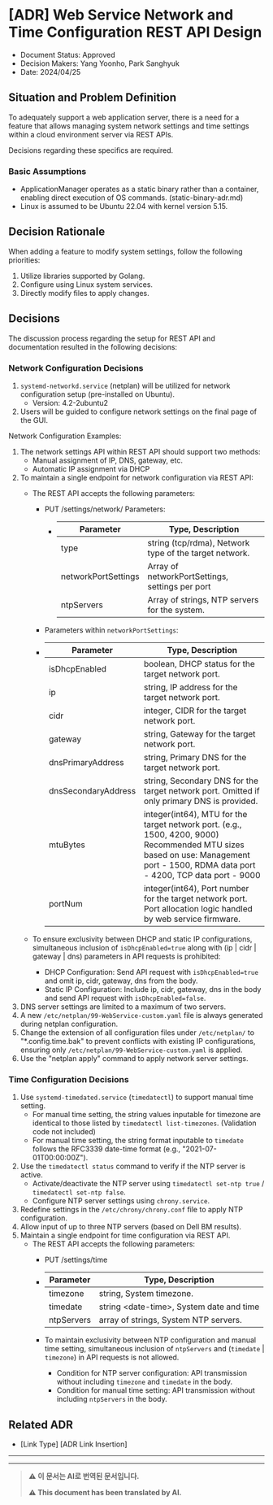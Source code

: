 <!-- [아래에 상황과 문제를 정의합니다, 예를 들면, 자유 형식으로 2~3 문장으로 간결하게 설명하면 좋습니다.]-->
<!-- 선택사항 -->
<!-- [제안됨 | 거부됨 | 승인됨 | 폐기됨 | ... | [ADR-0005](0005-example.md)로 대체됨] -->
# [ADR] Web Service Network and Time Configuration REST API Design

* Document Status: Approved <!-- [Proposed | Rejected | Approved | Abandoned | ... | Replaced by [ADR-0005](0005-example.md)] --> <!-- Optional -->
* Decision Makers: Yang Yoonho, Park Sanghyuk
* Date: 2024/04/25

<!-- Define the situation and problem below, for example, succinctly describe in 2~3 sentences as needed. -->

<!-- 결정 근거는 매 결정마다 다를 수 있습니다 -->
<!-- [근거 1, e.g., 성능 및 확장성] -->
<!-- [근거 2, e.g., 고급 기능, 커뮤니티 및 지원, 라이선스 등...] -->
<!-- [상황과 문제를 아래에 정의합니다, 예를 들어 2~3 문장으로 간결하게 설명하면 좋습니다.]-->
## Situation and Problem Definition
<!-- Define the situation and problem below, for example, in 2-3 concise sentences. -->
To adequately support a web application server, there is a need for a feature that allows managing system network settings and time settings within a cloud environment server via REST APIs.

Decisions regarding these specifics are required.

### Basic Assumptions
- ApplicationManager operates as a static binary rather than a container, enabling direct execution of OS commands. (static-binary-adr.md)
- Linux is assumed to be Ubuntu 22.04 with kernel version 5.15.

<!-- [Supporting Evidence 2, e.g., advanced features, community and support, licensing, etc.] -->
<!-- [Supporting Evidence 1, e.g., performance and scalability] -->
<!-- The basis for decisions may vary for each decision made -->

<!-- [결정된 옵션과 이유를 서술합니다, 이유의 예시 : 유일한 옵션이거나 | 우리의 요구사항을 만족하거나 | 결과가 가장 좋거나 ] -->
<!-- [예시 2, e.g., 고급 기능, 커뮤니티 및 지원, 라이선스 등...] -->
<!-- [예시 1, e.g., 성능 및 확장성] -->
<!-- 결정 근거는 매 결정마다 다를 수 있습니다 -->
## Decision Rationale
<!-- Decision rationale can vary for each decision made -->
<!-- [Example 1, e.g., Performance and Scalability] -->
<!-- [Example 2, e.g., Advanced Features, Community and Support, Licensing, etc...] -->
When adding a feature to modify system settings, follow the following priorities:
1. Utilize libraries supported by Golang.
2. Configure using Linux system services.
3. Directly modify files to apply changes.

<!-- Describe the chosen options and reasons: reasons might include | being the only option | meeting our requirements | yielding the best results | -->

<!-- [선택된 옵션과 이유를 서술합니다, 예시: 유일한 옵션 | 우리의 요구사항을 만족 | 최고의 결과 ] -->
## Decisions
<!-- [Describe the selected option and reason, e.g., Unique option | Meets our requirements | Best results ] -->
The discussion process regarding the setup for REST API and documentation resulted in the following decisions:

### Network Configuration Decisions
1. `systemd-networkd.service` (netplan) will be utilized for network configuration setup (pre-installed on Ubuntu).
   - Version: 4.2-2ubuntu2
2. Users will be guided to configure network settings on the final page of the GUI.

Network Configuration Examples:
1. The network settings API within REST API should support two methods:
    - Manual assignment of IP, DNS, gateway, etc.
    - Automatic IP assignment via DHCP
2. To maintain a single endpoint for network configuration via REST API:
   - The REST API accepts the following parameters:
     - PUT /settings/network/ Parameters:
       - | Parameter  | Type, Description                                           |
         |------------|-------------------------------------------------------------|
         | type       | string (tcp/rdma), Network type of the target network.         |
         | networkPortSettings | Array of networkPortSettings, settings per port |
         | ntpServers | Array of strings, NTP servers for the system.              |
      - Parameters within `networkPortSettings`:
       - | Parameter     | Type, Description                                                                                                                                                                                             |
         |---------------|---------------------------------------------------------------------------------------------------------------------------------------------------------------------------------------------------------------|
         | isDhcpEnabled | boolean, DHCP status for the target network port.                                                                                                                                                          |
         | ip            | string, IP address for the target network port.                                                                                                                                                           |
         | cidr          | integer, CIDR for the target network port.                                                                                                                                                                |
         | gateway        | string, Gateway for the target network port.                                                                                                                                                               |
         | dnsPrimaryAddress | string, Primary DNS for the target network port.                                                                                                                                                           |
         | dnsSecondaryAddress | string, Secondary DNS for the target network port. Omitted if only primary DNS is provided.                                                                         |
         | mtuBytes       | integer(int64), MTU for the target network port. (e.g., 1500, 4200, 9000) Recommended MTU sizes based on use: Management port - 1500, RDMA data port - 4200, TCP data port - 9000                                                                         |
         | portNum        | integer(int64), Port number for the target network port. Port allocation logic handled by web service firmware.                                                                     |
      
   - To ensure exclusivity between DHCP and static IP configurations, simultaneous inclusion of `isDhcpEnabled=true` along with (ip | cidr | gateway | dns) parameters in API requests is prohibited:
     - DHCP Configuration: Send API request with `isDhcpEnabled=true` and omit ip, cidr, gateway, dns from the body.
     - Static IP Configuration: Include ip, cidr, gateway, dns in the body and send API request with `isDhcpEnabled=false`.
3. DNS server settings are limited to a maximum of two servers.
4. A new `/etc/netplan/99-WebService-custom.yaml` file is always generated during netplan configuration.
5. Change the extension of all configuration files under `/etc/netplan/` to "*.config.time.bak" to prevent conflicts with existing IP configurations, ensuring only `/etc/netplan/99-WebService-custom.yaml` is applied.
6. Use the "netplan apply" command to apply network server settings.

<!-- 예시: [ADR-0005](0005-example.md)로 개선됨 -->
### Time Configuration Decisions

1. Use `systemd-timedated.service` (`timedatectl`) to support manual time setting.
   - For manual time setting, the string values inputable for timezone are identical to those listed by `timedatectl list-timezones`. (Validation code not included)
   - For manual time setting, the string format inputable to `timedate` follows the RFC3339 date-time format (e.g., "2021-07-01T00:00:00Z").
2. Use the `timedatectl status` command to verify if the NTP server is active.
   - Activate/deactivate the NTP server using `timedatectl set-ntp true` / `timedatectl set-ntp false`.
   - Configure NTP server settings using `chrony.service`.
3. Redefine settings in the `/etc/chrony/chrony.conf` file to apply NTP configuration.
4. Allow input of up to three NTP servers (based on Dell BM results).
5. Maintain a single endpoint for time configuration via REST API.
   - The REST API accepts the following parameters:
     - PUT /settings/time
     - | Parameter   | Type, Description                                  |
       |-------------|----------------------------------------------------|
       | timezone    | string, System timezone.                |
       | timedate    | string \<date-time\>, System date and time  |
       | ntpServers  | array of strings, System NTP servers. |

     - To maintain exclusivity between NTP configuration and manual time setting, simultaneous inclusion of `ntpServers` and (`timedate` | `timezone`) in API requests is not allowed.
       - Condition for NTP server configuration: API transmission without including `timezone` and `timedate` in the body.
       - Condition for manual time setting: API transmission without including `ntpServers` in the body.

<!-- Example: Improved by [ADR-0005](0005-example.md) -->

<!-- 예시: [ADR-0005](0005-example.md)로 개선됨 -->
<!-- 선택사항 -->
## Related ADR <!-- Optional -->

* [Link Type] [ADR Link Insertion] <!-- Example: Improved with ADR-0005(0005-example.md) -->

---

---

> **⚠️ 이 문서는 AI로 번역된 문서입니다.**
>
> **⚠️ This document has been translated by AI.**